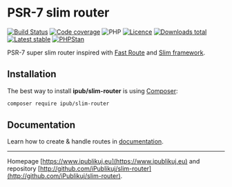# PSR-7 slim router

[![Build Status](https://badgen.net/github/checks/ipublikuj/slim-router/master?cache=300&style=flast-square)](https://github.com/ipublikuj/slim-router)
[![Code coverage](https://badgen.net/coveralls/c/github/ipublikuj/slim-router?cache=300&style=flast-square)](https://coveralls.io/github/ipublikuj/slim-router)
![PHP](https://badgen.net/packagist/php/ipub/slim-router?cache=300&style=flast-square)
[![Licence](https://badgen.net/packagist/license/ipub/slim-router?cache=300&style=flast-square)](https://github.com/ipublikuj/slim-router/blob/master/LICENSE.md)
[![Downloads total](https://badgen.net/packagist/dt/ipub/slim-router?cache=300&style=flast-square)](https://packagist.org/packages/ipub/slim-router)
[![Latest stable](https://badgen.net/packagist/v/ipub/slim-router/latest?cache=300&style=flast-square)](https://packagist.org/packages/ipub/slim-router)
[![PHPStan](https://img.shields.io/badge/PHPStan-enabled-brightgreen.svg?style=flat-square)](https://github.com/phpstan/phpstan)

PSR-7 super slim router inspired with [Fast Route](https://github.com/nikic/FastRoute) and [Slim framework](http://www.slimframework.com).

## Installation

The best way to install **ipub/slim-router** is using [Composer](http://getcomposer.org/):

```sh
composer require ipub/slim-router
```

## Documentation

Learn how to create & handle routes in [documentation](https://github.com/iPublikuj/slim-router/blob/master/docs/en/index.md).

***
Homepage [https://www.ipublikuj.eu](https://www.ipublikuj.eu) and repository [http://github.com/iPublikuj/slim-router](http://github.com/iPublikuj/slim-router).
